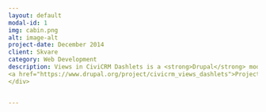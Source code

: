 ```yaml
---
layout: default
modal-id: 1
img: cabin.png
alt: image-alt
project-date: December 2014
client: Skvare
category: Web Development
description: Views in CiviCRM Dashlets is a <strong>Drupal</strong> module that allows one to create a dashlet containing a Drupal View. That is right, in addition to CiviCRM reports you can use the power of Drupal Views to create a customizable experience. This opens grand new opportunities to use our imagination and drive to strengthen the bond between Drupal and CiviCRM. A majority of the functionality of Views is currently at your fingertips, with further enhancements on the horizon.<div>
<a href="https://www.drupal.org/project/civicrm_views_dashlets">Project Page</a><a href="https://civicrm.org/blogs/brandonferrell/drupal-views-civicrm-dashlets"><strong>Blog Post<strong></a></br>
</div>


---
```


